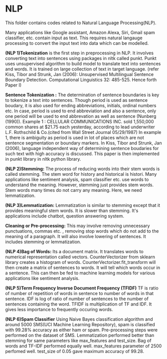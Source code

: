 # NLP
This folder contains codes related to Natural Language Processing(NLP).

Many applications like Google assistant, Amazon Alexa, Siri, Gmail spam classifier, etc. contain input as text. This requires natural langauge processing to convert the input text into data which can be modelled.

**(NLP 1)Tokenization** is the first step in preprocessing in NLP. It involves converting text into sentences using packages in nltk called punkt. Punkt uses unsupervised algorithm to build model to translate text into sentences and words. It is trained on large collection of text in target language. (refer Kiss, Tibor and Strunk, Jan (2006): Unsupervised Multilingual Sentence Boundary Detection. Computational Linguistics 32: 485-525. Hence forth Paper I)

**Sentence Tokenization :** The determination of sentence boundaries is key to tokenize a text into sentences. Though period is used as sentence boudary, it is also used for ending abbreviations, initials, ordinal numbers etc. In case, period is used to end abbreviation and also a sentence, only one period will be used to end abbrevation as well as sentence (Nunberg (1990)). 
Example 1 : CELLULAR COMMUNICATIONS INC. sold 1,550,000 common shares at $21.75 each yesterday, according to lead underwriter L.F. Rothschild & Co.(cited from Wall Street Journal 05/29/1987)
In example 1, there is ambiguity as period is used in lot of places which are not sentence segmentation or boundary markers. In Kiss, Tibor and Strunk, Jan (2006), language independent way of determining sentence boudaries for such text with high accuracy is discussed. This paper is then implemented in punkt library in nltk python library. 

**(NLP 2)Stemming:** The process of reducing words into their stem words is called stemming. The stem word for history and historical is histori. Many applications like sentiment analysis, spam classifier etc. use words to understand the meaning. However, stemming just provides stem words. Stem words many times do not carry any meaning. Here, we need lemmatization.

**(NLP 3)Lemmatization:** Lemmatization is similar to stemming except that it provides meaningful stem words. It is slower than stemming. It's applications include chatbot, question answering system.

**Cleaning or Pre-processing:**  This may involve removing unnecessary punctuations, commas etc. , removing stop words which do not add to the meaning of a paragraph. It will also involve lowering of sentences. It includes stemming or lemmatization.

**(NLP 4)Bag of Words:** Its a document matrix. It translates words to numerical representation called vectors. CounterVectorizer from sklearn library creates a histogram of words. CounterVectorizer.fit_transform will then create a matrix of sentences to words. It will tell which words occur in a sentence. This can then be fed to machine learning models for various applications like sentiment analysis.

**(NLP 5)Term Frequency Inverse Document Frequency (TFIDF)** TF is ratio of number of repetition of words in sentence to number of words in that sentence. IDF is log of ratio of number of sentences to the number of sentences containing the word. TFIDF is multiplication of TF and IDF. It gives less importance to frequently occuring words. 

**(NLP 6)Spam Classifier** Using Naive Bayes classification algorithm and around 5000 SMS(UCI Machine Learning Repository), spam is classified with 99.28% accuracy as either ham or spam. Pre-processing steps were performed on the dataset of SMS. Lemmatization performed better than stemming for same parameters like max_features and test_size. Bag of words and TF-IDF performed equally well. max_features parameter of 2500 perfomed well. test_size of 0.05 gave maximum accuracy of 99.28. 
